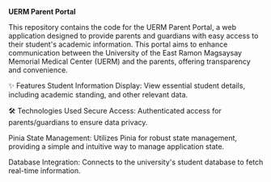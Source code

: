 **UERM Parent Portal**

This repository contains the code for the UERM Parent Portal, a web application designed to provide parents and guardians with easy access to their student's academic information. This portal aims to enhance communication between the University of the East Ramon Magsaysay Memorial Medical Center (UERM) and the parents, offering transparency and convenience.

✨ Features
Student Information Display: View essential student details, including academic standing, and other relevant data.

🛠️ Technologies Used
Secure Access: Authenticated access for parents/guardians to ensure data privacy.

Pinia State Management: Utilizes Pinia for robust state management, providing a simple and intuitive way to manage application state.

Database Integration: Connects to the university's student database to fetch real-time information.
